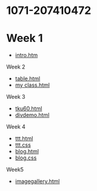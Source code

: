 # 1071-207410472

# Week 1
* [intro.htm](https://github.com/meteornou/1071-207410472/blob/master/intro.html)

Week 2
* [table.html](https://github.com/meteornou/1071-207410472/blob/master/table.html)
* [my class.html](https://github.com/meteornou/1071-207410472/blob/master/curriculum.html)

Week 3
* [tku60.html](https://github.com/meteornou/1071-207410472/blob/master/tku60.html)
* [divdemo.html](https://github.com/meteornou/1071-207410472/blob/master/div.html)

Week 4
* [ttt.html](*https://github.com/meteornou/1071-207410472/blob/master/ttt.html)
*  [ttt.css](https://github.com/meteornou/1071-207410472/blob/master/ttt.css)
* [blog.html](https://github.com/meteornou/1071-207410472/blob/master/blog.html)
* [blog.css](https://github.com/meteornou/1071-207410472/blob/master/blog.css)

Week5
* [imagegallery.html](https://github.com/meteornou/1071-207410472/blob/master/imagegallery.html)


<!--stackedit_data:
eyJoaXN0b3J5IjpbMTI0ODgzMTY1MCw1MzM5MDA1MjgsMzUxMT
UwODIyLC03NjA3MTU0NDAsMTkyMjc3NzMyMl19
-->